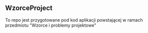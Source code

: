 ## WzorceProject

To repo jest przygotowane pod kod aplikacji powstającej w ramach przedmiotu "Wzorce i problemy projektowe"
